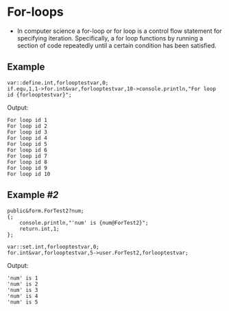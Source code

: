 # For-loops

- In computer science a for-loop or for loop is a control flow statement for specifying iteration. Specifically, a for loop functions by running a section of code repeatedly until a certain condition has been satisfied.

## Example

```pawn
var::define.int,forlooptestvar,0;
if.equ,1,1->for.int&var,forlooptestvar,10->console.println,"For loop id {forlooptestvar}";
```

Output:

```
For loop id 1
For loop id 2
For loop id 3
For loop id 4
For loop id 5
For loop id 6
For loop id 7
For loop id 8
For loop id 9
For loop id 10
```

## Example *#2*

```pawn
public&form.ForTest2?num;
{;
	console.println,"'num' is {num@ForTest2}";
	return.int,1;
};

var::set.int,forlooptestvar,0;
for.int&var,forlooptestvar,5->user.ForTest2,forlooptestvar;
```

Output:

```
'num' is 1
'num' is 2
'num' is 3
'num' is 4
'num' is 5
```